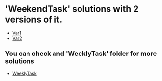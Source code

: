# 'WeekendTask' solutions with 2 versions of it.

- [Var1](https://justlolx.github.io/WeekendTask/Var1.html)
- [Var2](https://justlolx.github.io/WeekendTask/Var2.html)



## You can check and 'WeeklyTask' folder for more solutions
- [WeeklyTask](https://justlolx.github.io/WeeklyTask)